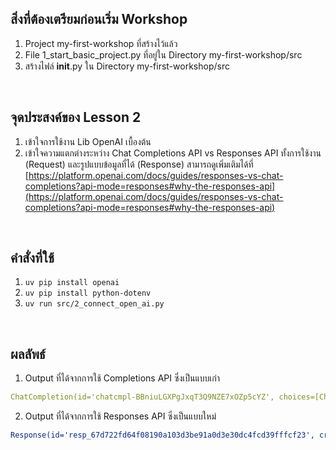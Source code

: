 ## สิ่งที่ต้องเตรียมก่อนเริ่ม Workshop
1. Project my-first-workshop ที่สร้างไว้แล้ว
2. File 1_start_basic_project.py ที่อยู่ใน Directory my-first-workshop/src
3. สร้างไฟล์ __init__.py ใน Directory my-first-workshop/src
<br/>

## จุดประสงค์ของ Lesson 2
1. เข้าใจการใช้งาน Lib OpenAI เบื้องต้น
2. เข้าใจความแตกต่างระหว่าง Chat Completions API vs Responses API ทั้งการใช้งาน (Request) และรูปแบบข้อมูลที่ได้ (Response) สามารถดูเพิ่มเติมได้ที่ 
[https://platform.openai.com/docs/guides/responses-vs-chat-completions?api-mode=responses#why-the-responses-api](https://platform.openai.com/docs/guides/responses-vs-chat-completions?api-mode=responses#why-the-responses-api)
<br/>

## คำสั่งที่ใช้
1. `uv pip install openai`
2. `uv pip install python-dotenv`
3. `uv run src/2_connect_open_ai.py`
<br/>

## ผลลัพธ์
1. Output ที่ได้จากการใช้ Completions API ซึ่งเป็นแบบเก่า
```yaml
ChatCompletion(id='chatcmpl-BBniuLGXPgJxqT3Q9NZE7xOZp5cYZ', choices=[Choice(finish_reason='stop', index=0, logprobs=None, message=ChatCompletionMessage(content="I'm sorry, but I don't have any information about you. Could you please provide some details or context?", refusal=None, role='assistant', annotations=[], audio=None, function_call=None, tool_calls=None))], created=1742152444, model='gpt-4o-2024-08-06', object='chat.completion', service_tier='default', system_fingerprint='fp_f9f4fb6dbf', usage=CompletionUsage(completion_tokens=22, prompt_tokens=13, total_tokens=35, completion_tokens_details=CompletionTokensDetails(accepted_prediction_tokens=0, audio_tokens=0, reasoning_tokens=0, rejected_prediction_tokens=0), prompt_tokens_details=PromptTokensDetails(audio_tokens=0, cached_tokens=0)))
```

2. Output ที่ได้จากการใช้ Responses API ซึ่งเป็นแบบใหม่
```yaml
Response(id='resp_67d722fd64f08190a103d3be91a0d3e30dc4fcd39fffcf23', created_at=1742152445.0, error=None, incomplete_details=None, instructions=None, metadata={}, model='gpt-4o-2024-08-06', object='response', output=[ResponseOutputMessage(id='msg_67d722fdafb88190ab63189fdde20a480dc4fcd39fffcf23', content=[ResponseOutputText(annotations=[], text='Of course! Please provide some details about yourself so I can help craft a sentence for you.', type='output_text')], role='assistant', status='completed', type='message')], parallel_tool_calls=True, temperature=1.0, tool_choice='auto', tools=[], top_p=1.0, max_output_tokens=None, previous_response_id=None, reasoning=Reasoning(effort=None, generate_summary=None), status='completed', text=ResponseTextConfig(format=ResponseFormatText(type='text')), truncation='disabled', usage=ResponseUsage(input_tokens=31, output_tokens=20, output_tokens_details=OutputTokensDetails(reasoning_tokens=0), total_tokens=51, input_tokens_details={'cached_tokens': 0}), user=None, store=True)
```
